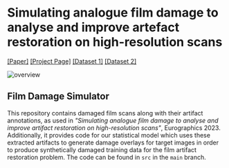 # Simulating analogue film damage to analyse and improve artefact restoration on high-resolution scans

[[Paper]](https://arxiv.org/pdf/2302.10004.pdf) [[Project Page]](https://daniela997.github.io/FilmDamageSimulator/) [[Dataset 1]](https://doi.org/10.6084/m9.figshare.21803304.v2) [[Dataset 2]](https://doi.org/10.6084/m9.figshare.21803292)


![overview](https://user-images.githubusercontent.com/32989037/223543778-a548271f-0cda-493f-91cf-2c38aa5c36cc.png)

## Film Damage Simulator
This repository contains damaged film scans along with their artifact annotations, as used in *"Simulating analogue film damage to analyse and improve artifact restoration on high-resolution scans"*, Eurographics 2023. Additionally, it provides code for our statistical model which uses these extracted artifacts to generate damage overlays for target images in order to produce synthetically damaged training data for the film artifact restoration problem. The code can be found in `src` in the `main` branch.
